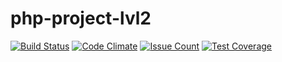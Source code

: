 # php-project-lvl2

[![Build Status](https://travis-ci.org/lev0607/php-project-lvl2.svg?branch=master)](https://travis-ci.org/lev0607/php-project-lvl2)
[![Code Climate](https://codeclimate.com/github/lev0607/php-project-lvl2/badges/gpa.svg)](https://codeclimate.com/github/lev0607/php-project-lvl2)
[![Issue Count](https://codeclimate.com/github/lev0607/php-project-lvl2/badges/issue_count.svg)](https://codeclimate.com/github/lev0607/php-project-lvl2)
[![Test Coverage](https://codeclimate.com/github/lev0607/php-project-lvl2/badges/coverage.svg)](https://codeclimate.com/github/lev0607/php-project-lvl2/coverage)